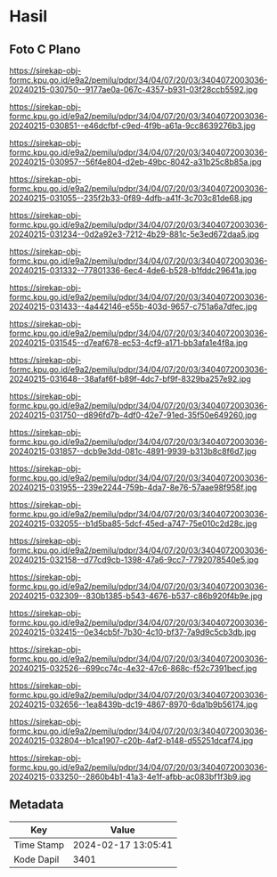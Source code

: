 # Hasil

## Foto C Plano

https://sirekap-obj-formc.kpu.go.id/e9a2/pemilu/pdpr/34/04/07/20/03/3404072003036-20240215-030750--9177ae0a-067c-4357-b931-03f28ccb5592.jpg

https://sirekap-obj-formc.kpu.go.id/e9a2/pemilu/pdpr/34/04/07/20/03/3404072003036-20240215-030851--e46dcfbf-c9ed-4f9b-a61a-9cc8639276b3.jpg

https://sirekap-obj-formc.kpu.go.id/e9a2/pemilu/pdpr/34/04/07/20/03/3404072003036-20240215-030957--56f4e804-d2eb-49bc-8042-a31b25c8b85a.jpg

https://sirekap-obj-formc.kpu.go.id/e9a2/pemilu/pdpr/34/04/07/20/03/3404072003036-20240215-031055--235f2b33-0f89-4dfb-a41f-3c703c81de68.jpg

https://sirekap-obj-formc.kpu.go.id/e9a2/pemilu/pdpr/34/04/07/20/03/3404072003036-20240215-031234--0d2a92e3-7212-4b29-881c-5e3ed672daa5.jpg

https://sirekap-obj-formc.kpu.go.id/e9a2/pemilu/pdpr/34/04/07/20/03/3404072003036-20240215-031332--77801336-6ec4-4de6-b528-b1fddc29641a.jpg

https://sirekap-obj-formc.kpu.go.id/e9a2/pemilu/pdpr/34/04/07/20/03/3404072003036-20240215-031433--4a442146-e55b-403d-9657-c751a6a7dfec.jpg

https://sirekap-obj-formc.kpu.go.id/e9a2/pemilu/pdpr/34/04/07/20/03/3404072003036-20240215-031545--d7eaf678-ec53-4cf9-a171-bb3afa1e4f8a.jpg

https://sirekap-obj-formc.kpu.go.id/e9a2/pemilu/pdpr/34/04/07/20/03/3404072003036-20240215-031648--38afaf6f-b89f-4dc7-bf9f-8329ba257e92.jpg

https://sirekap-obj-formc.kpu.go.id/e9a2/pemilu/pdpr/34/04/07/20/03/3404072003036-20240215-031750--d896fd7b-4df0-42e7-91ed-35f50e649260.jpg

https://sirekap-obj-formc.kpu.go.id/e9a2/pemilu/pdpr/34/04/07/20/03/3404072003036-20240215-031857--dcb9e3dd-081c-4891-9939-b313b8c8f6d7.jpg

https://sirekap-obj-formc.kpu.go.id/e9a2/pemilu/pdpr/34/04/07/20/03/3404072003036-20240215-031955--239e2244-759b-4da7-8e76-57aae98f958f.jpg

https://sirekap-obj-formc.kpu.go.id/e9a2/pemilu/pdpr/34/04/07/20/03/3404072003036-20240215-032055--b1d5ba85-5dcf-45ed-a747-75e010c2d28c.jpg

https://sirekap-obj-formc.kpu.go.id/e9a2/pemilu/pdpr/34/04/07/20/03/3404072003036-20240215-032158--d77cd9cb-1398-47a6-9cc7-7792078540e5.jpg

https://sirekap-obj-formc.kpu.go.id/e9a2/pemilu/pdpr/34/04/07/20/03/3404072003036-20240215-032309--830b1385-b543-4676-b537-c86b920f4b9e.jpg

https://sirekap-obj-formc.kpu.go.id/e9a2/pemilu/pdpr/34/04/07/20/03/3404072003036-20240215-032415--0e34cb5f-7b30-4c10-bf37-7a9d9c5cb3db.jpg

https://sirekap-obj-formc.kpu.go.id/e9a2/pemilu/pdpr/34/04/07/20/03/3404072003036-20240215-032526--699cc74c-4e32-47c6-868c-f52c7391becf.jpg

https://sirekap-obj-formc.kpu.go.id/e9a2/pemilu/pdpr/34/04/07/20/03/3404072003036-20240215-032656--1ea8439b-dc19-4867-8970-6da1b9b56174.jpg

https://sirekap-obj-formc.kpu.go.id/e9a2/pemilu/pdpr/34/04/07/20/03/3404072003036-20240215-032804--b1ca1907-c20b-4af2-b148-d55251dcaf74.jpg

https://sirekap-obj-formc.kpu.go.id/e9a2/pemilu/pdpr/34/04/07/20/03/3404072003036-20240215-033250--2860b4b1-41a3-4e1f-afbb-ac083bf1f3b9.jpg


## Metadata

| Key        | Value               |
| ---------- | ------------------- |
| Time Stamp | 2024-02-17 13:05:41 |
| Kode Dapil | 3401                |



